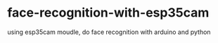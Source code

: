 # face-recognition-with-esp35cam
using esp35cam moudle, do face recognition with arduino and python
